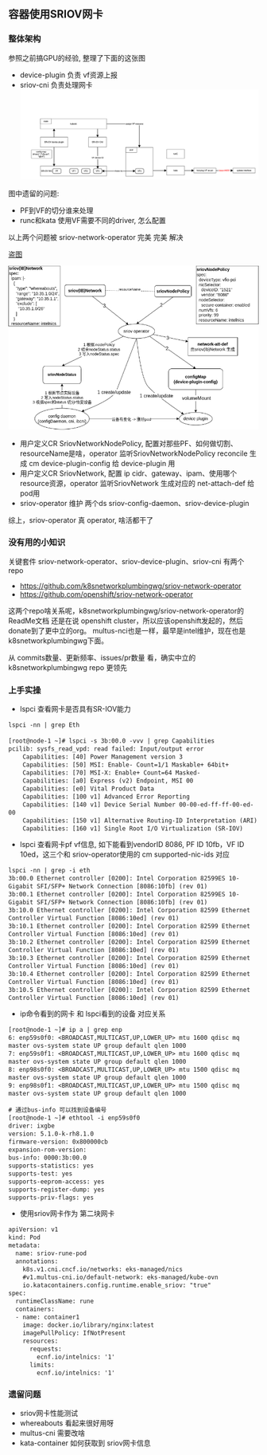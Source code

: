 ## 容器使用SRIOV网卡

### 整体架构

参照之前搞GPU的经验, 整理了下面的这张图

- device-plugin 负责 vf资源上报
- sriov-cni 负责处理网卡
![sriov](../pics/sriov.png)

图中遗留的问题:
- PF到VF的切分谁来处理
- runc和kata 使用VF需要不同的driver, 怎么配置

以上两个问题被 sriov-network-operator 完美 完美 解决

[盗图](https://easystack.atlassian.net/wiki/spaces/AR/pages/1758101667)

![sriov-operator](../pics/sriovoperator.png)

- 用户定义CR SriovNetworkNodePolicy, 配置对那些PF、如何做切割、resourceName是啥，operator 监听SriovNetworkNodePolicy reconcile 生成 cm device-plugin-config 给 device-plugin 用
- 用户定义CR SriovNetwork, 配置 ip cidr、gateway、ipam、使用哪个resource资源，operator 监听SriovNetwork 生成对应的 net-attach-def 给pod用
- sriov-operator 维护 两个ds sriov-config-daemon、sriov-device-plugin

综上，sriov-operator 真 operator, 啥活都干了


### 没有用的小知识

关键套件 sriov-network-operator、sriov-device-plugin、sriov-cni 有两个repo
- https://github.com/k8snetworkplumbingwg/sriov-network-operator
- https://github.com/openshift/sriov-network-operator

这两个repo啥关系呢，k8snetworkplumbingwg/sriov-network-operator的ReadMe文档 还是在说 openshift cluster，所以应该openshift发起的，然后donate到了更中立的org。 multus-nci也是一样，最早是intel维护，现在也是k8snetworkplumbingwg下面。

从 commits数量、更新频率、issues/pr数量 看，确实中立的 k8snetworkplumbingwg repo 更领先


### 上手实操

- lspci 查看网卡是否具有SR-IOV能力
```
lspci -nn | grep Eth

[root@node-1 ~]# lspci -s 3b:00.0 -vvv | grep Capabilities
pcilib: sysfs_read_vpd: read failed: Input/output error
	Capabilities: [40] Power Management version 3
	Capabilities: [50] MSI: Enable- Count=1/1 Maskable+ 64bit+
	Capabilities: [70] MSI-X: Enable+ Count=64 Masked-
	Capabilities: [a0] Express (v2) Endpoint, MSI 00
	Capabilities: [e0] Vital Product Data
	Capabilities: [100 v1] Advanced Error Reporting
	Capabilities: [140 v1] Device Serial Number 00-00-ed-ff-ff-00-ed-00
	Capabilities: [150 v1] Alternative Routing-ID Interpretation (ARI)
	Capabilities: [160 v1] Single Root I/O Virtualization (SR-IOV)
```

- lspci 查看网卡pf vf信息, 如下能看到vendorID 8086, PF ID 10fb，VF ID 10ed，这三个和 sriov-operator使用的 cm supported-nic-ids 对应
```
lspci -nn | grep -i eth
3b:00.0 Ethernet controller [0200]: Intel Corporation 82599ES 10-Gigabit SFI/SFP+ Network Connection [8086:10fb] (rev 01)
3b:00.1 Ethernet controller [0200]: Intel Corporation 82599ES 10-Gigabit SFI/SFP+ Network Connection [8086:10fb] (rev 01)
3b:10.0 Ethernet controller [0200]: Intel Corporation 82599 Ethernet Controller Virtual Function [8086:10ed] (rev 01)
3b:10.1 Ethernet controller [0200]: Intel Corporation 82599 Ethernet Controller Virtual Function [8086:10ed] (rev 01)
3b:10.2 Ethernet controller [0200]: Intel Corporation 82599 Ethernet Controller Virtual Function [8086:10ed] (rev 01)
3b:10.3 Ethernet controller [0200]: Intel Corporation 82599 Ethernet Controller Virtual Function [8086:10ed] (rev 01)
3b:10.4 Ethernet controller [0200]: Intel Corporation 82599 Ethernet Controller Virtual Function [8086:10ed] (rev 01)
3b:10.5 Ethernet controller [0200]: Intel Corporation 82599 Ethernet Controller Virtual Function [8086:10ed] (rev 01)
```  

- ip命令看到的网卡 和 lspci看到的设备 对应关系
```cgo
[root@node-1 ~]# ip a | grep enp
6: enp59s0f0: <BROADCAST,MULTICAST,UP,LOWER_UP> mtu 1600 qdisc mq master ovs-system state UP group default qlen 1000
7: enp59s0f1: <BROADCAST,MULTICAST,UP,LOWER_UP> mtu 1600 qdisc mq master ovs-system state UP group default qlen 1000
8: enp98s0f0: <BROADCAST,MULTICAST,UP,LOWER_UP> mtu 1500 qdisc mq master ovs-system state UP group default qlen 1000
9: enp98s0f1: <BROADCAST,MULTICAST,UP,LOWER_UP> mtu 1500 qdisc mq master ovs-system state UP group default qlen 1000

# 通过bus-info 可以找到设备编号
[root@node-1 ~]# ethtool -i enp59s0f0
driver: ixgbe
version: 5.1.0-k-rh8.1.0
firmware-version: 0x800000cb
expansion-rom-version:
bus-info: 0000:3b:00.0
supports-statistics: yes
supports-test: yes
supports-eeprom-access: yes
supports-register-dump: yes
supports-priv-flags: yes
```

- 使用sriov网卡作为 第二块网卡
```
apiVersion: v1
kind: Pod
metadata:
  name: sriov-rune-pod
  annotations:
    k8s.v1.cni.cncf.io/networks: eks-managed/nics
    #v1.multus-cni.io/default-network: eks-managed/kube-ovn
    io.katacontainers.config.runtime.enable_sriov: "true"
spec:
  runtimeClassName: rune
  containers:
  - name: container1
    image: docker.io/library/nginx:latest
    imagePullPolicy: IfNotPresent
    resources:
      requests:
        ecnf.io/intelnics: '1'
      limits:
        ecnf.io/intelnics: '1'
```


### 遗留问题
- sriov网卡性能测试
- whereabouts 看起来很好用呀
- multus-cni 需要改啥
- kata-container 如何获取到 sriov网卡信息